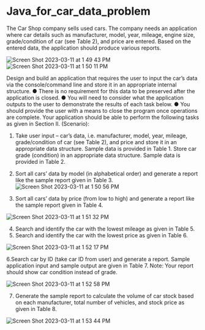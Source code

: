 # Java_for_car_data_problem
The Car Shop company sells used cars. The company needs an application where car details such as manufacturer, model, year, mileage, engine size, grade/condition of car (see Table 2), and price are entered. Based on the entered data, the application should produce various reports.

![Screen Shot 2023-03-11 at 1 49 43 PM](https://user-images.githubusercontent.com/94352431/224467501-e7ca9222-30e7-43ed-b2bf-705e6af5e538.png)
![Screen Shot 2023-03-11 at 1 50 11 PM](https://user-images.githubusercontent.com/94352431/224467519-7335342c-6fb2-45ca-8a78-624bef8c82fa.png)

Design and build an application that requires the user to input the car’s data via the 
console/command line and store it in an appropriate internal structure. 
● There  is  no  requirement  for  this  data  to  be  preserved  after  the  application  is 
closed.
● You will need to consider what the application outputs to the user to 
demonstrate the results of each task below. 
● You should provide the user with a means to close the program once operations 
are complete.
Your application should be able to perform the following tasks as given in Section II. 
(Scenario):


1. Take user input – car’s data, i.e. manufacturer, model, year, mileage, 
grade/condition of car (see Table 2), and price and store it in an appropriate 
data structure. Sample data is provided in Table 1.
      Store car grade (condition) in an appropriate data structure. Sample data is 
provided in Table 2.


2. Sort all cars’ data by model (in alphabetical order) and generate a report like 
the sample report given in Table 3.![Screen Shot 2023-03-11 at 1 50 56 PM](https://user-images.githubusercontent.com/94352431/224467539-492221f1-a825-4af1-806a-545c7ba5443f.png)


3. Sort all cars’ data by price (from low to high) and generate a report like the 
sample report given in Table 4.

![Screen Shot 2023-03-11 at 1 51 32 PM](https://user-images.githubusercontent.com/94352431/224467576-2694695c-07ee-4de3-aa83-685bc253db94.png)


4. Search and identify the car with the lowest mileage as given in Table 5.
5. Search and identify the car with the lowest price as given in Table 6.



![Screen Shot 2023-03-11 at 1 52 17 PM](https://user-images.githubusercontent.com/94352431/224467594-dbc0b92b-08b3-4afa-a31f-587d8b879df1.png)


6.Search car by ID (take car ID from user) and generate a report. Sample application input and sample output are given in Table 7. Note: Your report 
should show car condition instead of grade.



![Screen Shot 2023-03-11 at 1 52 58 PM](https://user-images.githubusercontent.com/94352431/224467613-a0b56495-9a25-4938-8a99-bc3579551a58.png)

7. Generate the sample report to calculate the volume of car stock based on each manufacturer, total number of vehicles, and stock price as given in Table 8.


![Screen Shot 2023-03-11 at 1 53 44 PM](https://user-images.githubusercontent.com/94352431/224467651-718f1b11-5d92-4add-8122-f88eeb16fe8f.png)



